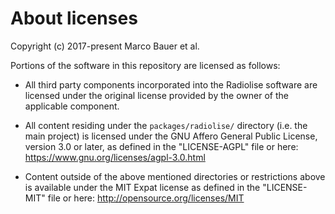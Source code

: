 # About licenses

Copyright (c) 2017-present Marco Bauer et al.

Portions of the software in this repository are licensed as follows:

- All third party components incorporated into the Radiolise software are
  licensed under the original license provided by the owner of the applicable
  component.

- All content residing under the `packages/radiolise/` directory (i.e. the main
  project) is licensed under the GNU Affero General Public License, version 3.0
  or later, as defined in the "LICENSE-AGPL" file or here:
  <https://www.gnu.org/licenses/agpl-3.0.html>

- Content outside of the above mentioned directories or restrictions above is
  available under the MIT Expat license as defined in the "LICENSE-MIT" file or
  here: <http://opensource.org/licenses/MIT>
